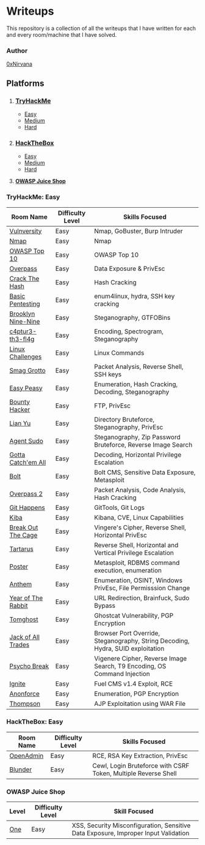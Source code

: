 # Writeups

This repository is a collection of all the writeups that I have written for each and every room/machine that I have solved.

### Author

[0xNirvana](https://tryhackme.com/p/0xNirvana)

## **Platforms**

1. ### [TryHackMe](#TryHackMe-Easy)

   * [Easy](#TryHackMe-Easy)
   * [Medium](./TryHackMe/Medium/medium.md)
   * [Hard](./TryHackMe/Hard/hard.md)

2. ### [HackTheBox](#HackTheBox-Easy)

   * [Easy](#HackTheBox-Easy)
   * [Medium](./HackTheBox/Medium/medium.md)
   * [Hard](./HackTheBox/Hard/hard.md)
   
3. **[OWASP Juice Shop](#OWASP-Juice-Shop)**

### TryHackMe: Easy

| Room Name | Difficulty Level | Skills Focused |
|-----------|------------------|----------------|
|[Vulnversity](./TryHackMe/Easy/Vulnversity/vulnversity_writeup.md)|Easy|Nmap, GoBuster, Burp Intruder|
|[Nmap](./TryHackMe/Easy/Nmap/nmap_writeup.md)|Easy|Nmap|
|[OWASP Top 10](./TryHackMe/Easy/OWASP_Top_10/writeup.md)|Easy|OWASP Top 10|
|[Overpass](./TryHackMe/Easy/Overpass/overpass.md)|Easy|Data Exposure & PrivEsc|
|[Crack The Hash](./TryHackMe/Easy/CrackTheHash/crackthehash.md)|Easy|Hash Cracking|
|[Basic Pentesting](./TryHackMe/Easy/BasicPentesting/basicpentesting.md)|Easy|enum4linux, hydra, SSH key cracking|
|[Brooklyn Nine-Nine](./TryHackMe/Easy/Brooklyn99/brooklyn99.md)|Easy|Steganography, GTFOBins|
|[c4ptur3-th3-fl4g](./TryHackMe/Easy/c4ptur3-th3-fl4g/capturetheflag.md)|Easy|Encoding, Spectrogram, Steganography|
|[Linux Challenges](./TryHackMe/Easy/LinuxChallenges/linuxchallenges.md)|Easy|Linux Commands|
|[Smag Grotto](./TryHackMe/Easy/SmagGrotto/smaggrotto.md)|Easy|Packet Analysis, Reverse Shell, SSH keys|
|[Easy Peasy](./TryHackMe/Easy/EasyPeasy/easypeasy.md)|Easy|Enumeration, Hash Cracking, Decoding, Steganography|
|[Bounty Hacker](./TryHackMe/Easy/bountyHacker/bountyhacker.md)|Easy|FTP, PrivEsc|
|[Lian Yu](./TryHackMe/Easy/lianYu/lianyu.md)|Easy|Directory Bruteforce, Steganography, PrivEsc|
|[Agent Sudo](./TryHackMe/Easy/agentSudo/agentsudo.md)|Easy|Steganography, Zip Password Bruteforce, Reverse Image Search|
|[Gotta Catch'em All](./TryHackMe/Easy/gottaCatchEmAll/gottacatchemall.md)|Easy|Decoding, Horizontal Privilege Escalation|
|[Bolt](./TryHackMe/Easy/bolt/bolt.md)|Easy|Bolt CMS, Sensitive Data Exposure, Metasploit|
|[Overpass 2](./TryHackMe/Easy/overpass2/overpass2.md)|Easy|Packet Analysis, Code Analysis, Hash Cracking|
|[Git Happens](./TryHackMe/Easy/gitHappens/githappens.md)|Easy|GitTools, Git Logs|
|[Kiba](./TryHackMe/Easy/kiba/kiba.md)|Easy|Kibana, CVE, Linux Capabilities|
|[Break Out The Cage](./TryHackMe/Easy/breakOutTheCage/breakoutthecage.md)|Easy|Vingere's Cipher, Reverse Shell, Horizontal PrivEsc|
|[Tartarus](./TryHackMe/Easy/tartarus/tartarus.md)|Easy|Reverse Shell, Horizontal and Vertical Privilege Escalation|
|[Poster](./TryHackMe/Easy/poster/poster.md)|Easy|Metasploit, RDBMS command execution, enumeration|
|[Anthem](./TryHackMe/Easy/anthem/anthem.md)|Easy|Enumeration, OSINT, Windows PrivEsc, File Permisssion Change|
|[Year of The Rabbit](./TryHackMe/Easy/yearOfTheRabbit/yearoftherabbit.md)|Easy|URL Redirection, Brainfuck, Sudo Bypass|
|[Tomghost](./TryHackMe/Easy/tomghost/tomghost.md)|Easy|Ghostcat Vulnerability, PGP Encryption|
|[Jack of All Trades](./TryHackMe/Easy/jackofalltrades/jackofalltrades.md)|Easy|Browser Port Override, Steganography, String Decoding, Hydra, SUID exploitation|
|[Psycho Break](./TryHackMe/Easy/psychoBreak/psychobreak.md)|Easy|Vigenere Cipher, Reverse Image Search, T9 Encoding, OS Command Injection|
|[Ignite](./TryHackMe/Easy/ignite/ignite.md)|Easy|Fuel CMS v1.4 Exploit, RCE|
|[Anonforce](./TryHackMe/Easy/anonforce/anonforce.md)|Easy|Enumeration, PGP Encryption|
|[Thompson](./TryHackMe/Easy/thompson/thompson.md)|Easy|AJP Exploitation using WAR File|

### HackTheBox: Easy

| Room Name                                             | Difficulty Level | Skills Focused                                               |
| ----------------------------------------------------- | ---------------- | ------------------------------------------------------------ |
| [OpenAdmin](./HackTheBox/Easy/openAdmin/openadmin.md) | Easy             | RCE, RSA Key Extraction, PrivEsc                             |
| [Blunder](./HackTheBox/Easy/blunder/blunder.md)       | Easy             | Cewl, Login Bruteforce with CSRF Token, Multiple Reverse Shell |

### OWASP Juice Shop

| Level | Difficulty Level | Skill Focused                                                |
| ----- | ---------------- | ------------------------------------------------------------ |
| [One](./OWASP_Juice_Shop/Level1.md)  | Easy             | XSS, Security Misconfiguration, Sensitive Data Exposure, Improper Input Validation |

